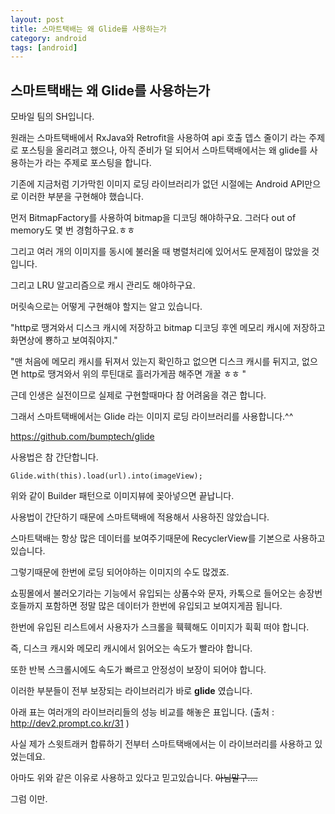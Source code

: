 ```yaml
---
layout: post
title: 스마트택배는 왜 Glide를 사용하는가
category: android
tags: [android]
---
```


## 스마트택배는 왜 Glide를 사용하는가

모바일 팀의 SH입니다.

원래는 스마트택배에서 RxJava와 Retrofit을 사용하여 api 호출 뎁스 줄이기 라는 주제로 포스팅을 올리려고 했으나, 아직 준비가 덜 되어서 스마트택배에서는 왜 glide를 사용하는가 라는 주제로 포스팅을 합니다.

기존에 지금처럼 기가막힌 이미지 로딩 라이브러리가 없던 시절에는 Android API만으로 이러한 부분을 구현해야 했습니다.

먼저 BitmapFactory를 사용하여 bitmap을 디코딩 해야하구요.
그러다 out of memory도 몇 번 경험하구요.ㅎㅎ

그리고 여러 개의 이미지를 동시에 불러올 때 병렬처리에 있어서도 문제점이 많았을 것입니다.

그리고 LRU 알고리즘으로 캐시 관리도 해야하구요.

머릿속으로는 어떻게 구현해야 할지는 알고 있습니다.

"http로 땡겨와서 디스크 캐시에 저장하고 bitmap 디코딩 후엔 메모리 캐시에 저장하고 화면상에 뿅하고 보여줘야지."

"맨 처음에 메모리 캐시를 뒤져서 있는지 확인하고 없으면 디스크 캐시를 뒤지고, 없으면 http로 땡겨와서 위의 루틴대로 흘러가게끔 해주면 개꿀 ㅎㅎ "

근데 인생은 실전이므로 실제로 구현할때마다 참 어려움을 겪곤 합니다.

그래서 스마트택배에서는 Glide 라는 이미지 로딩 라이브러리를 사용합니다.^^

https://github.com/bumptech/glide

사용법은 참 간단합니다.

```
Glide.with(this).load(url).into(imageView);
```

위와 같이 Builder 패턴으로 이미지뷰에 꽂아넣으면 끝납니다.

사용법이 간단하기 때문에 스마트택배에 적용해서 사용하진 않았습니다.

스마트택배는 항상 많은 데이터를 보여주기때문에 RecyclerView를 기본으로 사용하고 있습니다.

그렇기때문에 한번에 로딩 되어야하는 이미지의 수도 많겠죠.

쇼핑몰에서 불러오기라는 기능에서 유입되는 상품수와 문자, 카톡으로 들어오는 송장번호들까지 포함하면 정말 많은 데이터가 한번에 유입되고 보여지게끔 됩니다.

한번에 유입된 리스트에서 사용자가 스크롤을 훽훽해도 이미지가 휙휙 떠야 합니다.

즉, 디스크 캐시와 메모리 캐시에서 읽어오는 속도가 빨라야 합니다.

또한 반복 스크롤시에도 속도가 빠르고 안정성이 보장이 되어야 합니다.

이러한 부분들이 전부 보장되는 라이브러리가 바로 **glide** 였습니다.

아래 표는 여러개의 라이브러리들의 성능 비교를 해놓은 표입니다. (출처 : <a href="http://dev2.prompt.co.kr/31">http://dev2.prompt.co.kr/31</a> )
<img src="http://sweettracker.github.io/assets/images/table.png" alt=""></p>



사실 제가 스윗트래커 합류하기 전부터 스마트택배에서는 이 라이브러리를 사용하고 있었는데요.

아마도 위와 같은 이유로 사용하고 있다고 믿고있습니다. ~~아님말구....~~

그럼 이만.



